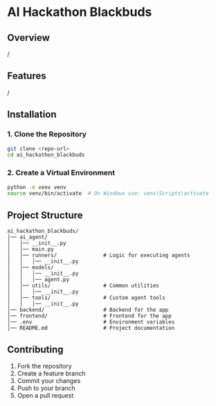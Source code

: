 # AI Hackathon Blackbuds

## Overview
/

## Features
/

## Installation

### 1. Clone the Repository
```bash
git clone <repo-url>
cd ai_hackathon_blackbuds
```

### 2. Create a Virtual Environment
```bash
python -m venv venv
source venv/bin/activate  # On Windows use: venv\Scripts\activate
```


## Project Structure
```
ai_hackathon_blackbuds/
│── ai_agent/
│   │── __init__.py
│   │── main.py                
│   │── runners/               # Logic for executing agents
│   │   │── __init__.py
│   │── models/
│   │   │── __init__.py
│   │   │── agent.py           
│   │── utils/                 # Common utilities
│   │   │── __init__.py
│   │── tools/                 # Custom agent tools
│   │   │── __init__.py
│── backend/                   # Backend for the app
│── frontend/                  # Frontend for the app
│── .env                       # Environment variables
│── README.md                  # Project documentation
```


## Contributing
1. Fork the repository
2. Create a feature branch
3. Commit your changes
4. Push to your branch
5. Open a pull request
